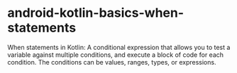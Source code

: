 # android-kotlin-basics-when-statements
When statements in Kotlin: A conditional expression that allows you to test a variable against multiple conditions, and execute a block of code for each condition. The conditions can be values, ranges, types, or expressions.
